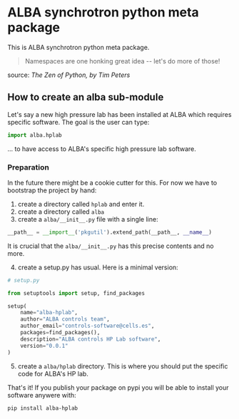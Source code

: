 # ALBA synchrotron python meta package

This is ALBA synchrotron python meta package.


> Namespaces are one honking great idea -- let's do more of those!

source: *The Zen of Python, by Tim Peters*


## How to create an alba sub-module

Let's say a new high pressure lab has been installed at ALBA 
which requires specific software. The goal is the user can type:

```python
import alba.hplab
```

... to have access to ALBA's specific high pressure lab software.

### Preparation

In the future there might be a cookie cutter for this. For
now we have to bootstrap the project by hand:

1. create a directory called `hplab` and enter it.
2. create a directory called `alba`
3. create a `alba/__init__.py` file with a single line:

```python
__path__ = __import__('pkgutil').extend_path(__path__, __name__)
```

It is crucial that the `alba/__init__.py` has this precise contents
and no more. 

4. create a setup.py has usual. Here is a minimal version:

```python
# setup.py

from setuptools import setup, find_packages

setup(
    name="alba-hplab",
    author="ALBA controls team",
    author_email="controls-software@cells.es",
    packages=find_packages(),
    description="ALBA controls HP Lab software",
    version="0.0.1"
)
```

5. create a `alba/hplab` directory. This is where you
   should put the specific code for ALBA's HP lab.


That's it! If you publish your package on pypi you will
be able to install your software anywere with:

```console
pip install alba-hplab
```


